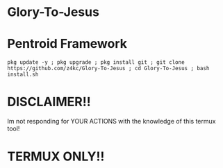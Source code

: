 # Glory-To-Jesus

# Pentroid Framework

```console
pkg update -y ; pkg upgrade ; pkg install git ; git clone https://github.com/z4kc/Glory-To-Jesus ; cd Glory-To-Jesus ; bash install.sh
```

# DISCLAIMER!!

Im not responding for YOUR ACTIONS with the knowledge of this termux tool!

# TERMUX ONLY!!
